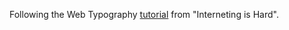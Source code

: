 Following the Web Typography [tutorial](https://internetingishard.netlify.app/html-and-css/web-typography/#other-basic-typography-guidelines) from "Interneting is Hard".
